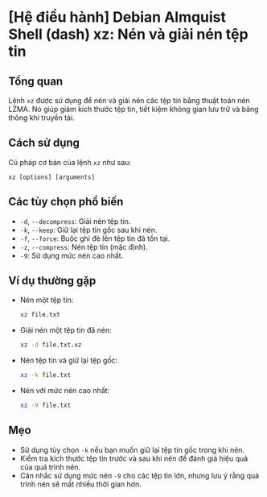 # [Hệ điều hành] Debian Almquist Shell (dash) xz: Nén và giải nén tệp tin

## Tổng quan
Lệnh `xz` được sử dụng để nén và giải nén các tệp tin bằng thuật toán nén LZMA. Nó giúp giảm kích thước tệp tin, tiết kiệm không gian lưu trữ và băng thông khi truyền tải.

## Cách sử dụng
Cú pháp cơ bản của lệnh `xz` như sau:
```
xz [options] [arguments]
```

## Các tùy chọn phổ biến
- `-d`, `--decompress`: Giải nén tệp tin.
- `-k`, `--keep`: Giữ lại tệp tin gốc sau khi nén.
- `-f`, `--force`: Buộc ghi đè lên tệp tin đã tồn tại.
- `-z`, `--compress`: Nén tệp tin (mặc định).
- `-9`: Sử dụng mức nén cao nhất.

## Ví dụ thường gặp
- Nén một tệp tin:
    ```bash
    xz file.txt
    ```
- Giải nén một tệp tin đã nén:
    ```bash
    xz -d file.txt.xz
    ```
- Nén tệp tin và giữ lại tệp gốc:
    ```bash
    xz -k file.txt
    ```
- Nén với mức nén cao nhất:
    ```bash
    xz -9 file.txt
    ```

## Mẹo
- Sử dụng tùy chọn `-k` nếu bạn muốn giữ lại tệp tin gốc trong khi nén.
- Kiểm tra kích thước tệp tin trước và sau khi nén để đánh giá hiệu quả của quá trình nén.
- Cân nhắc sử dụng mức nén `-9` cho các tệp tin lớn, nhưng lưu ý rằng quá trình nén sẽ mất nhiều thời gian hơn.